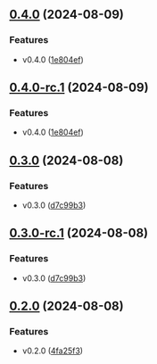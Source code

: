 ## [0.4.0](https://github.com/fingerprintjs/terraform-aws-fingerprint-cloudfront-proxy-integration/compare/v0.3.0...v0.4.0) (2024-08-09)


### Features

* v0.4.0 ([1e804ef](https://github.com/fingerprintjs/terraform-aws-fingerprint-cloudfront-proxy-integration/commit/1e804ef732cf6015ea8fba7410ae95586c87cc76))

## [0.4.0-rc.1](https://github.com/fingerprintjs/terraform-aws-fingerprint-cloudfront-proxy-integration/compare/v0.3.0...v0.4.0-rc.1) (2024-08-09)


### Features

* v0.4.0 ([1e804ef](https://github.com/fingerprintjs/terraform-aws-fingerprint-cloudfront-proxy-integration/commit/1e804ef732cf6015ea8fba7410ae95586c87cc76))

## [0.3.0](https://github.com/fingerprintjs/terraform-aws-fingerprint-cloudfront-proxy-integration/compare/v0.2.0...v0.3.0) (2024-08-08)


### Features

* v0.3.0 ([d7c99b3](https://github.com/fingerprintjs/terraform-aws-fingerprint-cloudfront-proxy-integration/commit/d7c99b34039147b2822125c1360bd056b2d11199))

## [0.3.0-rc.1](https://github.com/fingerprintjs/terraform-aws-fingerprint-cloudfront-proxy-integration/compare/v0.2.0...v0.3.0-rc.1) (2024-08-08)


### Features

* v0.3.0 ([d7c99b3](https://github.com/fingerprintjs/terraform-aws-fingerprint-cloudfront-proxy-integration/commit/d7c99b34039147b2822125c1360bd056b2d11199))

## [0.2.0](https://github.com/fingerprintjs/terraform-aws-fingerprint-cloudfront-proxy-integration/compare/v0.1.3...v0.2.0) (2024-08-08)


### Features

* v0.2.0 ([4fa25f3](https://github.com/fingerprintjs/terraform-aws-fingerprint-cloudfront-proxy-integration/commit/4fa25f30deae9272143f822749d055124e0f69f5))
